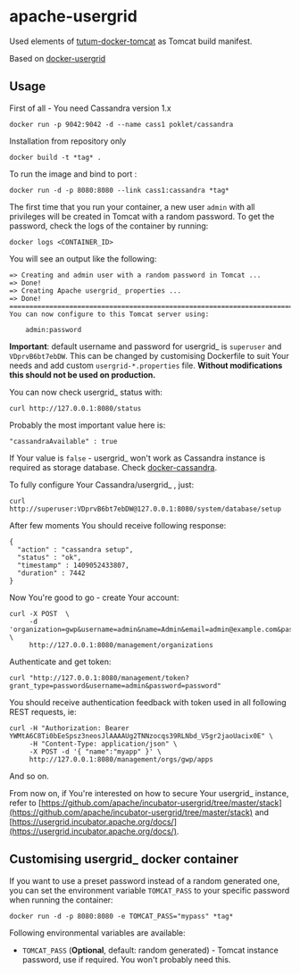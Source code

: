 apache-usergrid
===================
Used elements of [tutum-docker-tomcat](https://github.com/tutumcloud/tutum-docker-tomcat) as Tomcat build manifest.

Based on [docker-usergrid](https://github.com/sumanyu/docker-usergrid)

Usage
-----
First of all - You need Cassandra version 1.x

	docker run -p 9042:9042 -d --name cass1 poklet/cassandra

Installation from repository only

    docker build -t *tag* .

To run the image and bind to port :

    docker run -d -p 8080:8080 --link cass1:cassandra *tag*


The first time that you run your container, a new user `admin` with all privileges
will be created in Tomcat with a random password. To get the password, check the logs
of the container by running:

    docker logs <CONTAINER_ID>

You will see an output like the following:

	=> Creating and admin user with a random password in Tomcat ...
	=> Done!
	=> Creating Apache usergrid_ properties ...
	=> Done!
	========================================================================
	You can now configure to this Tomcat server using:

	    admin:password

**Important**: default username and password for usergrid_ is `superuser` and `VDprvB6bt7ebDW`. This can be changed by customising Dockerfile to suit Your needs and add custom `usergrid-*.properties` file. **Without modifications this should not be used on production.**

You can now check usergrid_ status with:

	curl http://127.0.0.1:8080/status

Probably the most important value here is:

	"cassandraAvailable" : true

If Your value is `false` - usergrid_ won't work as Cassandra instance is required as storage database. Check [docker-cassandra](https://github.com/nicolasff/docker-cassandra).

To fully configure Your Cassandra/usergrid_ , just:

	curl http://superuser:VDprvB6bt7ebDW@127.0.0.1:8080/system/database/setup

After few moments You should receive following response:

	{
	  "action" : "cassandra setup",
	  "status" : "ok",
	  "timestamp" : 1409052433807,
	  "duration" : 7442
	}

Now You're good to go - create Your account:

	curl -X POST  \
	     -d 'organization=gwp&username=admin&name=Admin&email=admin@example.com&password=password' \
	     http://127.0.0.1:8080/management/organizations

Authenticate and get token:

	curl "http://127.0.0.1:8080/management/token?grant_type=password&username=admin&password=password"

You should receive authentication feedback with token used in all following REST requests, ie:

	curl -H "Authorization: Bearer YWMtA6C8Ti0bEeSpsz3neosJlAAAAUg2TNNzocqs39RLNbd_V5gr2jaoUacix0E" \
	     -H "Content-Type: application/json" \
	     -X POST -d '{ "name":"myapp" }' \
	     http://127.0.0.1:8080/management/orgs/gwp/apps

And so on.

From now on, if You're interested on how to secure Your usergrid_ instance, refer to [https://github.com/apache/incubator-usergrid/tree/master/stack](https://github.com/apache/incubator-usergrid/tree/master/stack) and [https://usergrid.incubator.apache.org/docs/](https://usergrid.incubator.apache.org/docs/).


Customising usergrid_ docker container
-------------------------------------------------

If you want to use a preset password instead of a random generated one, you can
set the environment variable `TOMCAT_PASS` to your specific password when running the container:

    docker run -d -p 8080:8080 -e TOMCAT_PASS="mypass" *tag*

Following environmental variables are available:

* `TOMCAT_PASS` (**Optional**, default: random generated) - Tomcat instance password, use if required. You won't probably need this.
